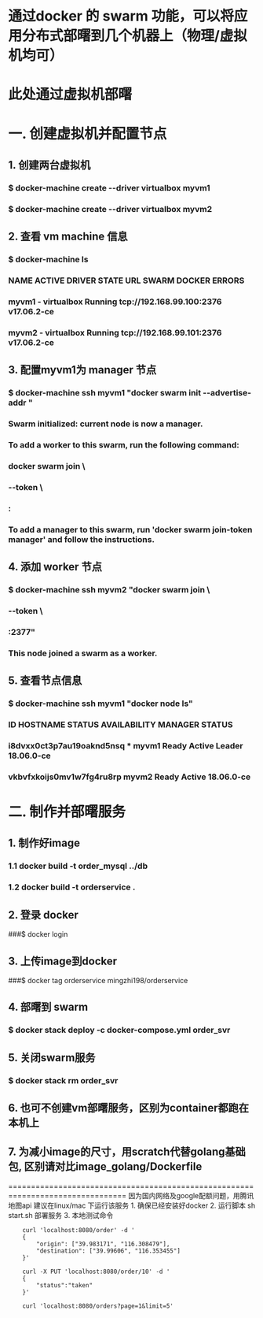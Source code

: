 # 通过docker 的 swarm 功能，可以将应用分布式部曙到几个机器上（物理/虚拟机均可）
# 此处通过虚拟机部曙
# 一. 创建虚拟机并配置节点
## 1. 创建两台虚拟机
### $ docker-machine create --driver virtualbox myvm1
### $ docker-machine create --driver virtualbox myvm2

## 2. 查看 vm machine 信息
### $ docker-machine ls
### NAME    ACTIVE   DRIVER       STATE     URL                         SWARM   DOCKER        ERRORS
### myvm1   -        virtualbox   Running   tcp://192.168.99.100:2376           v17.06.2-ce
### myvm2   -        virtualbox   Running   tcp://192.168.99.101:2376           v17.06.2-ce

## 3. 配置myvm1为 manager 节点
### $ docker-machine ssh myvm1 "docker swarm init --advertise-addr <myvm1 ip>"
### Swarm initialized: current node <node ID> is now a manager.
###
### To add a worker to this swarm, run the following command:
###
###  docker swarm join \
###  --token <token> \
###  <myvm ip>:<port>
###
### To add a manager to this swarm, run 'docker swarm join-token manager' and follow the instructions.

## 4. 添加 worker 节点
### $ docker-machine ssh myvm2 "docker swarm join \
### --token <token> \
### <ip>:2377"
### 
### This node joined a swarm as a worker.

## 5. 查看节点信息
### $ docker-machine ssh myvm1 "docker node ls"
### ID                            HOSTNAME            STATUS              AVAILABILITY        MANAGER STATUS
### i8dvxx0ct3p7au19oaknd5nsq *   myvm1                   Ready               Active              Leader              18.06.0-ce
### vkbvfxkoijs0mv1w7fg4ru8rp     myvm2                   Ready               Active                                  18.06.0-ce

# 二. 制作并部曙服务
## 1. 制作好image
### 1.1 docker build -t order_mysql ../db
### 1.2 docker build -t orderservice .

## 2. 登录 docker
###$ docker login

## 3. 上传image到docker
###$ docker tag orderservice mingzhi198/orderservice

## 4. 部曙到 swarm
### $ docker stack deploy -c docker-compose.yml order_svr

## 5. 关闭swarm服务
### $ docker stack rm order_svr

## 6. 也可不创建vm部曙服务，区别为container都跑在本机上

## 7. 为减小image的尺寸，用scratch代替golang基础包, 区别请对比image_golang/Dockerfile

================================================================================
    因为国内网络及google配额问题，用腾讯地图api
    建议在linux/mac 下运行该服务
    1. 确保已经安装好docker
    2. 运行脚本 sh start.sh 部署服务
    3. 本地测试命令
    
        curl 'localhost:8080/order' -d '
        {
            "origin": ["39.983171", "116.308479"],
            "destination": ["39.99606", "116.353455"]
        }'
        
        curl -X PUT 'localhost:8080/order/10' -d '
        {
            "status":"taken"
        }'
    
        curl 'localhost:8080/orders?page=1&limit=5'
    
    
